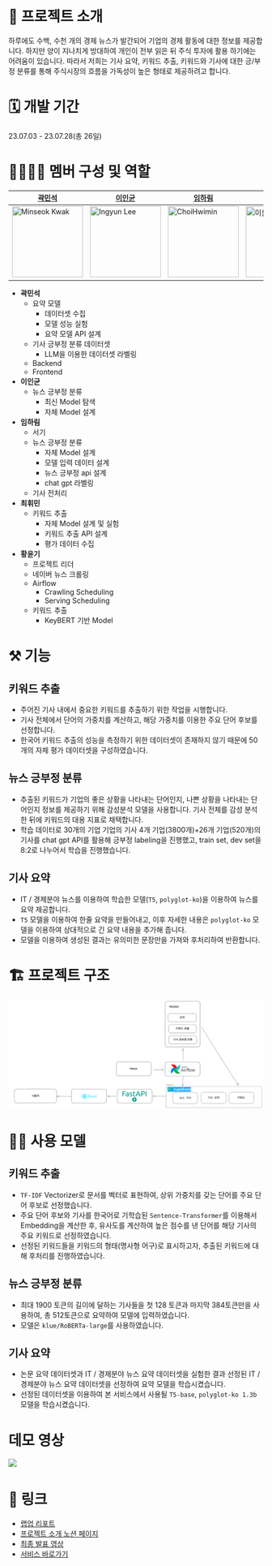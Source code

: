 # 📄 프로젝트 소개

하루에도 수백, 수천 개의 경제 뉴스가 발간되어 기업의 경제 활동에 대한 정보를 제공합니다. 하지만 양이 지나치게 방대하여 개인이 전부 읽은 뒤 주식 투자에 활용 하기에는 어려움이 있습니다. 따라서 저희는 기사 요약, 키워드 추출, 키워드와 기사에 대한 긍/부정 분류를 통해 주식시장의 흐름을 가독성이 높은 형태로 제공하려고 합니다.

# 🗓️ 개발 기간

23.07.03 - 23.07.28(총 26일)

# 👨‍👨‍👧‍👧 멤버 구성 및 역할

| [곽민석](https://github.com/kms7530)                                                       | [이인균](https://github.com/lig96)                                                                                 | [임하림](https://github.com/halimx2)                                                                                                | [최휘민](https://github.com/ChoiHwimin)                  | [황윤기](https://github.com/dbsrlskfdk) |
|---|---|---|---| --- |
| <img src="https://avatars.githubusercontent.com/u/6489395" width="140px" height="140px" title="Minseok Kwak" /> | <img src="https://avatars.githubusercontent.com/u/126560547" width="140px" height="140px" title="Ingyun Lee" /> | <img src="https://ca.slack-edge.com/T03KVA8PQDC-U04RK3E8L3D-ebbce77c3928-512" width="140px" height="140px" title="ChoiHwimin" /> | <img src="https://avatars.githubusercontent.com/u/102031218?v=4" width="140px" height="140px" title="이름" /> | <img src="https://avatars.githubusercontent.com/u/4418651?v=4" width="140px" height="140px" title="yungi" /> |

- **곽민석**
    - 요약 모델
        - 데이터셋 수집
        - 모델 성능 실험
        - 요약 모델 API 설계
    - 기사 긍부정 분류 데이터셋
        - LLM을 이용한 데이터셋 라벨링
    - Backend
    - Frontend
- **이인균**
    - 뉴스 긍부정 분류
        - 최신 Model 탐색
        - 자체 Model 설계
- **임하림**
    - 서기
    - 뉴스 긍부정 분류
        - 자체 Model 설계
        - 모델 입력 데이터 설계
        - 뉴스 긍부정 api 설계
        - chat gpt 라벨링
    - 기사 전처리
- **최휘민**
    - 키워드 추출
        - 자체 Model 설계 및 실험
        - 키워드 추출 API 설계
        - 평가 데이터 수집
- **황윤기**
    - 프로젝트 리더
    - 네이버 뉴스 크롤링
    - Airflow
        - Crawling Scheduling
        - Serving Scheduling
    - 키워드 추출
        - KeyBERT 기반 Model

# ⚒️ 기능

## 키워드 추출

- 주어진 기사 내에서 중요한 키워드를 추출하기 위한 작업을 시행합니다.
- 기사 전체에서 단어의 가중치를 계산하고, 해당 가중치를 이용한 주요 단어 후보를 선정합니다.
- 한국어 키워드 추출의 성능을 측정하기 위한 데이터셋이 존재하지 않기 때문에 50개의 자체 평가 데이터셋을 구성하였습니다.

## 뉴스 긍부정 분류

- 추출된 키워드가 기업의 좋은 상황을 나타내는 단어인지, 나쁜 상황을 나타내는 단어인지 정보를 제공하기 위해 감성분석 모델을 사용합니다. 기사 전체를 감성 분석한 뒤에 키워드의 대용 지표로 채택합니다.
- 학습 데이터로 30개의 기업 기업의 기사 4개 기업(3800개)+26개 기업(520개)의 기사를 chat gpt API를 활용해 긍부정 labeling을 진행했고,  train set, dev set을 8:2로 나누어서 학습을 진행했습니다.

## 기사 요약

- IT / 경제분야 뉴스를 이용하여 학습한 모델(`T5`, `polyglot-ko`)을 이용하여 뉴스를 요약 제공합니다.
- `T5` 모델을 이용하여 한줄 요약을 만들어내고, 이후 자세한 내용은 `polyglot-ko` 모델을 이용하여 상대적으로 긴 요약 내용을 추가해 줍니다.
- 모델을 이용하여 생성된 결과는 유의미한 문장만을 가져와 후처리하여 반환합니다.

# 🏗️ 프로젝트 구조
![](/assets/img/proj_structure.png)

# 👨‍🔬 사용 모델

## 키워드 추출

- `TF-IDF` Vectorizer로 문서를 벡터로 표현하여, 상위 가중치를 갖는 단어를 주요 단어 후보로 선정했습니다.
- 주요 단어 후보와 기사를 한국어로 기학습된 `Sentence-Transformer`를 이용해서 Embedding을 계산한 후, 유사도를 계산하여 높은 점수를 낸 단어를 해당 기사의 주요 키워드로 선정하였습니다.
- 선정된 키워드들을 키워드의 형태(명사형 어구)로 표시하고자, 추출된 키워드에 대해 후처리를 진행하였습니다.

## 뉴스 긍부정 분류

- 최대 1900 토큰의 길이에 달하는 기사들을 첫 128 토큰과 마지막 384토큰만을 사용하여, 총 512토큰으로 요약하여 모델에 입력하였습니다.
- 모델은 `klue/RoBERTa-large`를 사용하였습니다.

## 기사 요약

- 논문 요약 데이터셋과 IT / 경제분야 뉴스 요약 데이터셋을 실험한 결과 선정된 IT / 경제분야 뉴스 요약 데이터셋을 선정하여 요약 모델을 학습시켰습니다.
- 선정된 데이터셋을 이용하여 본 서비스에서 사용될 `T5-base`, `polyglot-ko 1.3b` 모델을 학습시켰습니다.

# 데모 영상

![](/assets/img/demo.gif)

# 🔗 링크

- [랩업 리포트](/assets/docs/NLP_04_Wrap-Up_Report_FinalProj.pdf)
- [프로젝트 소개 노션 페이지](https://www.notion.so/0375bff1dc834ead9f6a8f9ae8baa90e?pvs=21)
- [최종 발표 영상](https://youtu.be/KgvPInfO6k8)
- [서비스 바로가기](https://deagul.netlify.app/)
